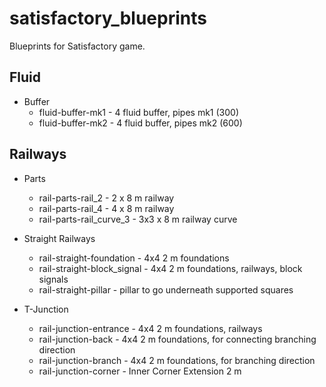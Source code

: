 # satisfactory_blueprints
Blueprints for Satisfactory game.

## Fluid

- Buffer
   - fluid-buffer-mk1 - 4 fluid buffer, pipes mk1 (300)
   - fluid-buffer-mk2 - 4 fluid buffer, pipes mk2 (600)

## Railways

- Parts
   - rail-parts-rail_2 - 2 x 8 m railway
   - rail-parts-rail_4 - 4 x 8 m railway
   - rail-parts-rail_curve_3 - 3x3 x 8 m railway curve

- Straight Railways
   - rail-straight-foundation - 4x4 2 m foundations
   - rail-straight-block_signal - 4x4 2 m foundations, railways, block signals
   - rail-straight-pillar - pillar to go underneath supported squares

- T-Junction
   - rail-junction-entrance - 4x4 2 m foundations, railways
   - rail-junction-back - 4x4 2 m foundations, for connecting branching direction
   - rail-junction-branch - 4x4 2 m foundations, for branching direction
   - rail-junction-corner - Inner Corner Extension 2 m
